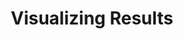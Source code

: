 ---
layout: docs
title: Visualizing Results
prev_section: usage
next_section: pdb2pqr-overview
permalink: /docs/visualizing-results/
---